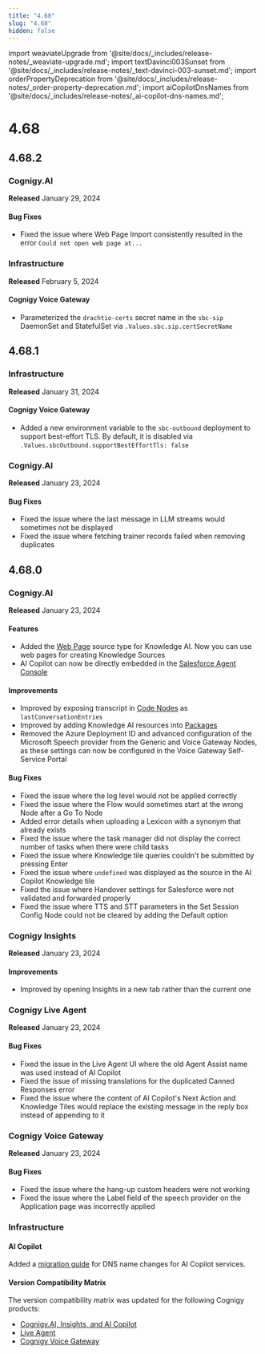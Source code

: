 ```yaml
---
title: "4.68"
slug: "4.68"
hidden: false
---
```


import weaviateUpgrade from '@site/docs/_includes/release-notes/_weaviate-upgrade.md';
import textDavinci003Sunset from '@site/docs/_includes/release-notes/_text-davinci-003-sunset.md';
import orderPropertyDeprecation from '@site/docs/_includes/release-notes/_order-property-deprecation.md';
import aiCopilotDnsNames from '@site/docs/_includes/release-notes/_ai-copilot-dns-names.md';

# 4.68

<aiCopilotDnsNames />

<orderPropertyDeprecation />

<textDavinci003Sunset />

<weaviateUpgrade />

## 4.68.2

### Cognigy.AI

**Released** January 29, 2024

#### Bug Fixes

- Fixed the issue where Web Page Import consistently resulted in the error `Could not open web page at...`

### Infrastructure

**Released** February 5, 2024

#### Cognigy Voice Gateway

- Parameterized the `drachtio-certs` secret name in the `sbc-sip` DaemonSet and StatefulSet via `.Values.sbc.sip.certSecretName`

## 4.68.1

### Infrastructure

**Released** January 31, 2024

#### Cognigy Voice Gateway

- Added a new environment variable to the `sbc-outbound` deployment to support best-effort TLS. By default, it is disabled via `.Values.sbcOutbound.supportBestEffortTls: false`

### Cognigy.AI

**Released** January 23, 2024

#### Bug Fixes

- Fixed the issue where the last message in LLM streams would sometimes not be displayed
- Fixed the issue where fetching trainer records failed when removing duplicates

## 4.68.0

### Cognigy.AI

**Released** January 23, 2024

#### Features

- Added the [Web Page](../ai/empower/knowledge-ai/knowledge-source/text-formats/web-page.md) source type for Knowledge AI. Now you can use web pages for creating Knowledge Sources
- AI Copilot can now be directly embedded in the [Salesforce Agent Console](https://github.com/Cognigy/salesforce-integrations)

#### Improvements

- Improved by exposing transcript in [Code Nodes](../ai/build/node-reference/basic/code/overview.md) as `lastConversationEntries`
- Improved by adding Knowledge AI resources into [Packages](../ai/build/packages.md)
- Removed the Azure Deployment ID and advanced configuration of the Microsoft Speech provider from the Generic and Voice Gateway Nodes, as these settings can now be configured in the Voice Gateway Self-Service Portal

#### Bug Fixes

- Fixed the issue where the log level would not be applied correctly
- Fixed the issue where the Flow would sometimes start at the wrong Node after a Go To Node
- Added error details when uploading a Lexicon with a synonym that already exists
- Fixed the issue where the task manager did not display the correct number of tasks when there were child tasks
- Fixed the issue where Knowledge tile queries couldn't be submitted by pressing Enter
- Fixed the issue where `undefined` was displayed as the source in the AI Copilot Knowledge tile
- Fixed the issue where Handover settings for Salesforce were not validated and forwarded properly
- Fixed the issue where TTS and STT parameters in the Set Session Config Node could not be cleared by adding the Default option

### Cognigy Insights

**Released** January 23, 2024

#### Improvements

- Improved by opening Insights in a new tab rather than the current one

### Cognigy Live Agent

**Released** January 23, 2024

#### Bug Fixes

- Fixed the issue in the Live Agent UI where the old Agent Assist name was used instead of AI Copilot
- Fixed the issue of missing translations for the duplicated Canned Responses error
- Fixed the issue where the content of AI Copilot's Next Action and Knowledge Tiles would replace the existing message in the reply box instead of appending to it

### Cognigy Voice Gateway

**Released** January 23, 2024

#### Bug Fixes

- Fixed the issue where the hang-up custom headers were not working
- Fixed the issue where the Label field of the speech provider on the Application page was incorrectly applied

### Infrastructure

#### AI Copilot

Added a [migration guide](../ai-copilot/installation/migration/ai-copilot-new-dns-names-migration.md) for DNS name changes for AI Copilot services. 

#### Version Compatibility Matrix

The version compatibility matrix was updated for the following Cognigy products:

- [Cognigy.AI, Insights, and AI Copilot](../ai/installation/version-compatibility-matrix.md)
- [Live Agent](../live-agent/installation/deployment/version-compatibility-matrix.md)
- [Cognigy Voice Gateway](../voice-gateway/installation/version-compatibility-matrix.md)